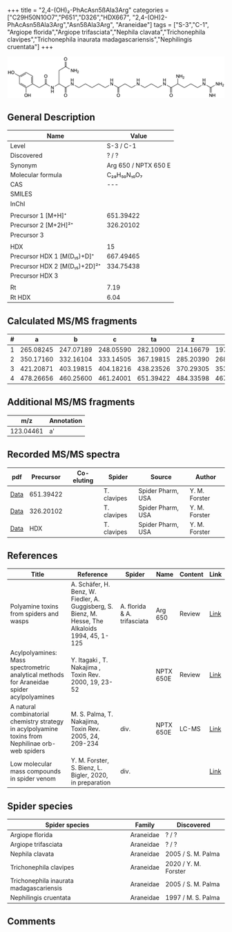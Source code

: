 +++
title = "2,4-(OH)₂-PhAcAsn5ßAla3Arg"
categories = ["C29H50N10O7","P651","D326","HDX667",
"2,4-(OH)2-PhAcAsn5ßAla3Arg","Asn5ßAla3Arg",
"Araneidae"]
tags = ["S-3","C-1",
"Argiope florida","Argiope trifasciata","Nephila clavata","Trichonephila clavipes","Trichonephila inaurata madagascariensis","Nephilingis cruentata"]
+++

![](/img/2-4-OH2-PhAcAsn5bAla3Arg.png)

## General Description

| Name                         | Value                |
|------------------------------|----------------------|
| Level                        | S-3 / C-1                    |
| Discovered                   | ? / ?                |
| Synonym                      | Arg 650 / NPTX 650 E |
| Molecular formula            | C₂₉H₅₀N₁₀O₇          |
| CAS                          | ---                  |
| SMILES |   |
| InChI  |   |
|                              |                      |
| Precursor 1 [M+H]⁺           | 651.39422            |
| Precursor 2 [M+2H]²⁺         | 326.20102            |
| Precursor 3                  |                      |
|                              |                      |
| HDX                          | 15                   |
| Precursor HDX 1 [M(D₁₅)+D]⁺   | 667.49465            |
| Precursor HDX 2 [M(D₁₅)+2D]²⁺ | 334.75438            |
| Precursor HDX 3              |                      |
|                              |                      |
| Rt                           | 7.19                     |
| Rt HDX                       | 6.04                     |

## Calculated MS/MS fragments

| # | a         | b         | c         | ta        | z         | y         | tz        |
|---|-----------|-----------|-----------|-----------|-----------|-----------|-----------|
| 1 | 265.08245 | 247.07189 | 248.05590 | 282.10900 | 214.16679 | 197.14024 | 231.19334 |
| 2 | 350.17160 | 332.16104 | 333.14505 | 367.19815 | 285.20390 | 268.17735 | 302.23045 |
| 3 | 421.20871 | 403.19815 | 404.18216 | 438.23526 | 370.29305 | 353.26650 | 387.31960 |
| 4 | 478.26656 | 460.25600 | 461.24001 | 651.39422 | 484.33598 | 467.30943 | 501.36253 |

## Additional MS/MS fragments

| m/z       | Annotation |
|-----------|------------|
| 123.04461 | a'         |

## Recorded MS/MS spectra

| pdf | Precursor | Co-eluting | Spider | Source | Author |
|-----|-----------|------------|--------|--------|--------|
| [Data](/pdf/N-clavipes/651_2-4-OH2-PhAcAsn5bAla3Arg_Nc.pdf) | 651.39422 |           | T. clavipes| Spider Pharm, USA | Y. M. Forster |
| [Data](/pdf/N-clavipes/651_2-4-OH2-PhAcAsn5bAla3Arg_Nc_2.pdf) | 326.20102 |           | T. clavipes| Spider Pharm, USA | Y. M. Forster |
| [Data](/pdf/N-clavipes/651_2-4-OH2-PhAcAsn5bAla3Arg_Nc_HDX.pdf) | HDX |           | T. clavipes| Spider Pharm, USA | Y. M. Forster |

## References

| Title                                                                                              | Reference                                                                                         | Spider                      | Name      | Content | Link                                                                        |
|----------------------------------------------------------------------------------------------------|---------------------------------------------------------------------------------------------------|-----------------------------|-----------|---------|-----------------------------------------------------------------------------|
| Polyamine toxins from spiders and wasps                                                            | A. Schäfer, H. Benz, W. Fiedler, A. Guggisberg, S. Bienz, M. Hesse, The Alkaloids 1994, 45, 1-125 | A. florida & A. trifasciata | Arg 650   | Review  | [Link](https://www.sciencedirect.com/science/article/pii/S009995980860276X) |
| Acylpolyamines: Mass spectrometric analytical methods for Araneidae spider acylpolyamines          | Y. Itagaki , T. Nakajima , Toxin Rev. 2000, 19, 23-52                                             |                             | NPTX 650E | Review  | [Link](https://www.tandfonline.com/doi/abs/10.1081/TXR-100100314)           |
| A natural combinatorial chemistry strategy in acylpolyamine toxins from Nephilinae orb-web spiders | M. S. Palma, T. Nakajima, Toxin Rev. 2005, 24, 209-234                                            | div.                        | NPTX 650E | LC-MS   | [Link](https://www.tandfonline.com/doi/abs/10.1081/TXR-200057857)           |
| Low molecular mass compounds in spider venom      | Y. M. Forster, S. Bienz, L. Bigler, 2020, in preparation          | div.       |   |   | [Link](unknown) |

## Spider species

| Spider species                    | Family    | Discovered         |
|-----------------------------------|-----------|--------------------|
| Argiope florida                   | Araneidae | ? / ?              |
| Argiope trifasciata               | Araneidae | ? / ?              |
| Nephila clavata                   | Araneidae | 2005 / S. M. Palma |
| Trichonephila clavipes | Araneidae | 2020 / Y. M. Forster |
| Trichonephila inaurata madagascariensis | Araneidae | 2005 / S. M. Palma |
| Nephilingis cruentata             | Araneidae | 1997 / M. S. Palma |

## Comments